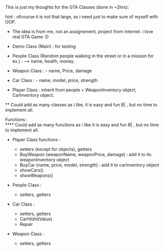 This is just my thoughts for the GTA Classes (done in ~2hrs):

hint : ofcourse it is not that large, as i need just to make sure of myself with OOP.
- The idea is from me, not an assignement, project from internet. i love real GTA Game :D

- Demo Class (Main) : for testing
- People Class (Random people walking in the street or in a mission for ex.) : 
	--> name,  health, money.
- Weapon Class : - name, Price, damage
- Car Class    : - name, model, price, strength
- Player Class : inherit from people +  WeaponInventory object, CarInventory object.

** Could add as many classes as i like, it is easy and fun B| , but no time to implement all. 

Functions : 	
	**** Could add as many functions as i like it is easy and fun B| , but no time to implement all. 

- Player Class functions : 
	- setters (except for objects), getters
	- BuyWeapon (weaponName, weaponPrice, damage) : add it to its weaponInventory object
	- BuyCar (name, price, model, strength) : add it to carInventory object
	- showCars()
	- showWeapons()

- People Class :
	- setters, getters
- Car Class : 
	- setters, getters
	- CarHit(hitValue) 
	- Repair
- Weapon Class :
	- setters, getters	
